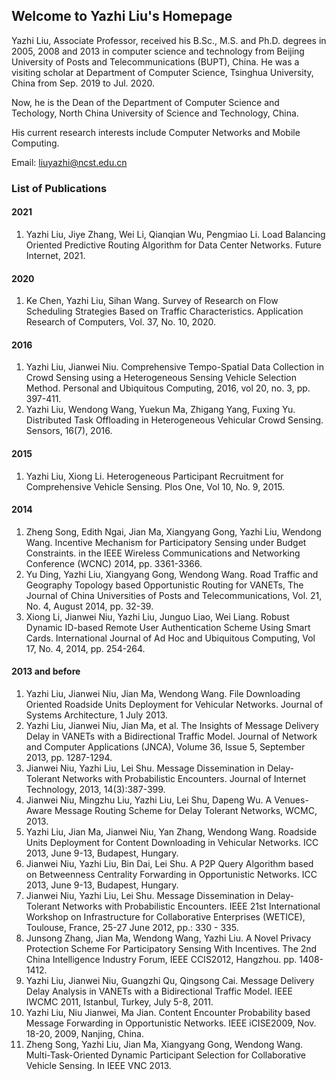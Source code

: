 ## Welcome to Yazhi Liu's Homepage

Yazhi Liu, Associate Professor, received his B.Sc., M.S. and Ph.D. degrees in 2005, 2008 and 2013 in computer science and technology from Beijing University of Posts and Telecommunications (BUPT), China. He was a visiting scholar at Department of Computer Science, Tsinghua University, China from Sep. 2019  to Jul. 2020. 

Now, he is the Dean of the Department of Computer Science and Techology, North China University of Science and Technology, China. 

His current research interests include Computer Networks and Mobile Computing.

Email: liuyazhi@ncst.edu.cn

### List of Publications

#### 2021
1. Yazhi Liu, Jiye Zhang, Wei Li, Qianqian Wu, Pengmiao Li. Load Balancing Oriented Predictive Routing Algorithm for Data Center Networks. Future Internet, 2021.

#### 2020
1. Ke Chen, Yazhi Liu, Sihan Wang. Survey of Research on Flow Scheduling Strategies Based on Traffic Characteristics. Application Research of Computers, Vol. 37, No. 10, 2020.

#### 2016
1. Yazhi Liu, Jianwei Niu. Comprehensive Tempo-Spatial Data Collection in Crowd Sensing using a Heterogeneous Sensing Vehicle Selection Method. Personal and Ubiquitous Computing, 2016, vol 20, no. 3, pp. 397-411.
2. Yazhi Liu, Wendong Wang, Yuekun Ma, Zhigang Yang, Fuxing Yu. Distributed Task Offloading in Heterogeneous Vehicular Crowd Sensing. Sensors, 16(7), 2016.

#### 2015
1. Yazhi Liu, Xiong Li. Heterogeneous Participant Recruitment for Comprehensive Vehicle Sensing. Plos One, Vol 10, No. 9, 2015.

#### 2014
1. Zheng Song, Edith Ngai, Jian Ma, Xiangyang Gong, Yazhi Liu, Wendong Wang. Incentive Mechanism for Participatory Sensing under Budget Constraints. in the IEEE Wireless Communications and Networking Conference (WCNC) 2014, pp. 3361-3366.
2. Yu Ding, Yazhi Liu, Xiangyang Gong, Wendong Wang. Road Traffic and Geography Topology based Opportunistic Routing for VANETs, The Journal of China Universities of Posts and Telecommunications, Vol. 21, No. 4, August 2014, pp. 32-39. 
3. Xiong Li, Jianwei Niu, Yazhi Liu, Junguo Liao, Wei Liang. Robust Dynamic ID-based Remote User Authentication Scheme Using Smart Cards. International Journal of Ad Hoc and Ubiquitous Computing, Vol 17, No. 4, 2014, pp. 254-264.

#### 2013 and before
1. Yazhi Liu, Jianwei Niu, Jian Ma, Wendong Wang. File Downloading Oriented Roadside Units Deployment for Vehicular Networks. Journal of Systems Architecture, 1 July 2013. 
2. Yazhi Liu, Jianwei Niu, Jian Ma, et al. The Insights of Message Delivery Delay in VANETs with a Bidirectional Traffic Model. Journal of Network and Computer Applications (JNCA), Volume 36, Issue 5, September 2013, pp. 1287-1294.
3. Jianwei Niu, Yazhi Liu, Lei Shu. Message Dissemination in Delay-Tolerant Networks with Probabilistic Encounters. Journal of Internet Technology, 2013, 14(3):387-399.
4. Jianwei Niu, Mingzhu Liu, Yazhi Liu, Lei Shu, Dapeng Wu. A Venues-Aware Message Routing Scheme for Delay Tolerant Networks, WCMC, 2013. 
5. Yazhi Liu, Jian Ma, Jianwei Niu, Yan Zhang, Wendong Wang. Roadside Units Deployment for Content Downloading in Vehicular Networks. ICC 2013, June 9-13, Budapest, Hungary.
6. Jianwei Niu, Yazhi Liu, Bin Dai, Lei Shu. A P2P Query Algorithm based on Betweenness Centrality Forwarding in Opportunistic Networks. ICC 2013, June 9-13, Budapest, Hungary.
7. Jianwei Niu, Yazhi Liu, Lei Shu. Message Dissemination in Delay-Tolerant Networks with Probabilistic Encounters. IEEE 21st International Workshop on Infrastructure for Collaborative Enterprises (WETICE), Toulouse, France, 25-27 June 2012, pp.: 330 - 335.
8. Junsong Zhang, Jian Ma, Wendong Wang, Yazhi Liu. A Novel Privacy Protection Scheme For Participatory Sensing With Incentives. The 2nd China Intelligence Industry Forum, IEEE CCIS2012, Hangzhou. pp. 1408-1412.
9. Yazhi Liu, Jianwei Niu, Guangzhi Qu, Qingsong Cai. Message Delivery Delay Analysis in VANETs with a Bidirectional Traffic Model.  IEEE IWCMC 2011, Istanbul, Turkey, July 5-8, 2011.
10.	Yazhi Liu, Niu Jianwei, Ma Jian. Content Encounter Probability based Message Forwarding in Opportunistic Networks. IEEE iCISE2009, Nov. 18-20, 2009, Nanjing, China.
11.	Zheng Song, Yazhi Liu, Jian Ma, Xiangyang Gong, Wendong Wang. Multi-Task-Oriented Dynamic Participant Selection for Collaborative Vehicle Sensing. In IEEE VNC 2013.

